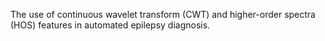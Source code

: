 The use of continuous wavelet transform (CWT) and higher-order spectra (HOS) features in automated epilepsy diagnosis.
